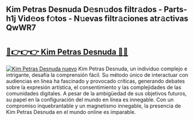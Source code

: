 ## Kim Petras Desnuda D𝚎sn𝚞dos filtr𝚊dos - Parts-h1j Vid𝚎os f𝚘tos - N𝚞evas filtr𝚊ciones atr𝚊ctivas QwWR7

# <h2><a href="http://mba8cn.tromn.icu/?c=Kim+Petras+Desnuda">🔗👉👉👉 Kim Petras Desnuda 🔗🔗</a></h2>

[![Kim Petras Desnuda nuevo](https://i.imgur.com/pEAQMta.gif)](http://mba8cn.tromn.icu/?c=Kim+Petras+Desnuda)
Kim Petras Desnuda, un individuo complejo e intrigante, desafía la comprensión fácil. Su método único de interactuar con audiencias en línea ha fascinado y provocado críticas, generando debates sobre la expresión artística, el consentimiento y las complejidades de las comunidades digitales. A pesar de la ambigüedad de sus objetivos futuros, su papel en la configuración del mundo en línea es innegable. Con un compromiso inquebrantable y un magnetismo innegable, la presencia de Kim Petras Desnuda en el mundo online es imparable.

